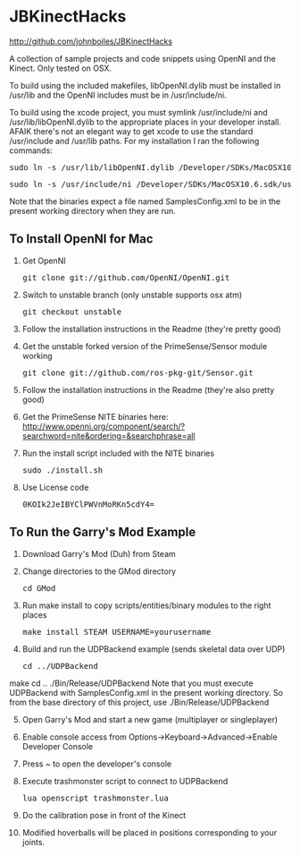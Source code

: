 JBKinectHacks
=============
http://github.com/johnboiles/JBKinectHacks

A collection of sample projects and code snippets using OpenNI and the Kinect.
Only tested on OSX.

To build using the included makefiles, libOpenNI.dylib must be
installed in /usr/lib and the OpenNI includes must be in /usr/include/ni.

To build using the xcode project, you must symlink /usr/include/ni and
/usr/lib/libOpenNI.dylib to the appropriate places in your developer install.
AFAIK there's not an elegant way to get xcode to use the standard /usr/include
and /usr/lib paths. For my installation I ran the following commands:

<pre>sudo ln -s /usr/lib/libOpenNI.dylib /Developer/SDKs/MacOSX10.6.sdk/usr/lib/libOpenNI.dylib</pre>

<pre>sudo ln -s /usr/include/ni /Developer/SDKs/MacOSX10.6.sdk/usr/include/ni</pre>

Note that the binaries expect a file named SamplesConfig.xml to be in the present working
directory when they are run.

To Install OpenNI for Mac
-------------------------
1.   Get OpenNI
     <pre>git clone git://github.com/OpenNI/OpenNI.git</pre>

2.   Switch to unstable branch (only unstable supports osx atm)
     <pre>git checkout unstable</pre>

3.   Follow the installation instructions in the Readme (they're pretty good)

4.   Get the unstable forked version of the PrimeSense/Sensor module working
     <pre>git clone git://github.com/ros-pkg-git/Sensor.git</pre>

5.   Follow the installation instructions in the Readme (they're also pretty good)

6.   Get the PrimeSense NITE binaries here:
     http://www.openni.org/component/search/?searchword=nite&ordering=&searchphrase=all

7.   Run the install script included with the NITE binaries
     <pre>sudo ./install.sh</pre>

8.   Use License code
     <pre>0KOIk2JeIBYClPWVnMoRKn5cdY4=</pre>

To Run the Garry's Mod Example
------------------------------
1.   Download Garry's Mod (Duh) from Steam

2.   Change directories to the GMod directory
     <pre>cd GMod</pre>

3.   Run make install to copy scripts/entities/binary modules to the right places
     <pre>make install STEAM_USERNAME=yourusername</pre>

4.   Build and run the UDPBackend example (sends skeletal data over UDP)
     <pre>cd ../UDPBackend
make
cd ..
./Bin/Release/UDPBackend</pre>
     Note that you must execute UDPBackend with SamplesConfig.xml in the present working
     directory. So from the base directory of this project, use ./Bin/Release/UDPBackend

5.   Open Garry's Mod and start a new game (multiplayer or singleplayer)

6.   Enable console access from Options->Keyboard->Advanced->Enable Developer Console

7.   Press ~ to open the developer's console

8.   Execute trashmonster script to connect to UDPBackend
     <pre>lua_openscript trashmonster.lua</pre>

9.   Do the calibration pose in front of the Kinect

10.  Modified hoverballs will be placed in positions corresponding to your joints.